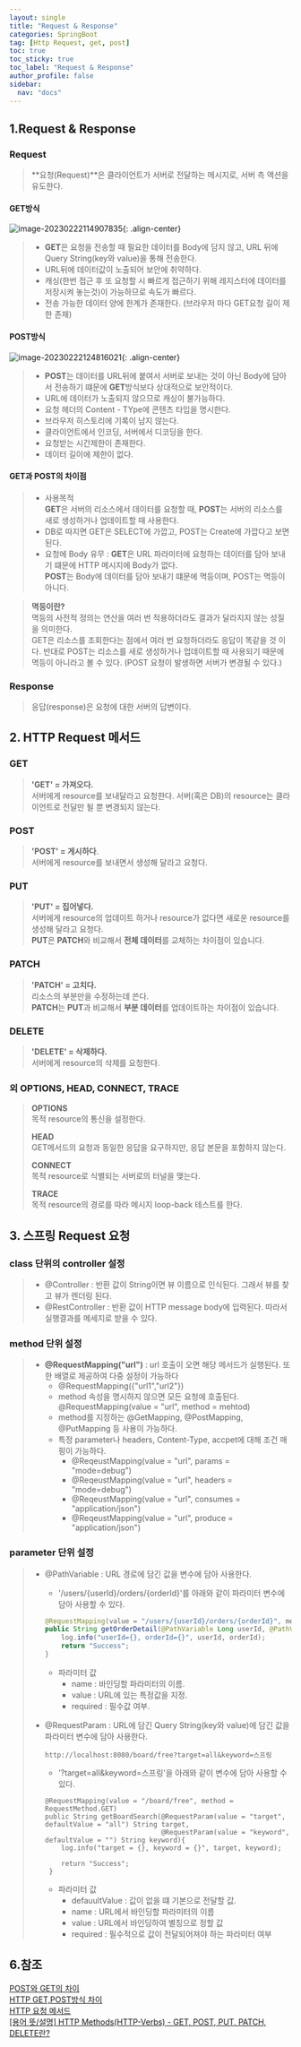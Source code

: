 ```yaml
---
layout: single
title: "Request & Response"
categories: SpringBoot
tag: [Http Request, get, post]
toc: true
toc_sticky: true
toc_label: "Request & Response"
author_profile: false
sidebar:
  nav: "docs"
---
```


## 1.Request & Response

### Request

> **요청(Request)**은 클라이언트가 서버로 전달하는 메시지로, 서버 측 액션을 유도한다.

#### GET방식

![image-20230222114907835](/images/2023-02-22-fifth/image-20230222114907835.png){: .align-center}

> - **GET**은 요청을 전송할 때 필요한 데이터를 Body에 담지 않고, URL 뒤에 Query String(key와 value)을 통해 전송한다.
> - URL뒤에 데이터값이 노출되어 보안에 취약하다.
> - 캐싱(한번 접근 후 또 요청할 시 빠르게 접근하기 위해 레지스터에 데이터를 저장시켜 놓는것)이 가능하므로 속도가 빠르다.
> - 전송 가능한 데이터 양에 한계가 존재한다. (브라우저 마다 GET요청 길이 제한 존재)

#### POST방식

![image-20230222124816021](/images/2023-02-22-fifth/image-20230222124816021.png){: .align-center}

> - **POST**는 데이터를 URL뒤에 붙여서 서버로 보내는 것이 아닌 Body에 담아서 전송하기 떄문에 **GET**방식보다 상대적으로 보안적이다.
> - URL에 데이터가 노출되지 않으므로 캐싱이 불가능하다.
> - 요청 헤더의 Content - TYpe에 콘텐츠 타입을 명시한다.
> - 브라우저 히스토리에 기록이 남지 않는다.
> - 클라이언트에서 인코딩, 서버에서 디코딩을 한다.
> - 요청받는 시간제한이 존재한다.
> - 데이터 길이에 제한이 없다.

#### GET과 POST의 차이점

> - 사용목적<BR>**GET**은 서버의 리소스에서 데이터를 요청할 때, **POST**는 서버의 리소스를 새로 생성하거나 업데이트할 때 사용한다.
> - DB로 따지면 GET은 SELECT에 가깝고, POST는 Create에 가깝다고 보면 된다.
> - 요청에 Body 유무 : **GET**은 URL 파라미터에 요청하는 데이터를 담아 보내기 떄문에 HTTP 메시지에 Body가 없다.<br>**POST**는 Body에 데이터를 담아 보내기 떄문에 멱등이며, POST는 멱등이 아니다.

> **멱등이란?**<BR>멱등의 사전적 정의는 연산을 여러 번 적용하더라도 결과가 달라지지 않는 성질을 의미한다.<BR>GET은 리소스를 조회한다는 점에서 여러 번 요청하더라도 응답이 똑같을 것 이다. 반대로 POST는 리소스를 새로 생성하거나 업데이트할 때 사용되기 때문에 멱등이 아니라고 볼 수 있다. (POST 요청이 발생하면 서버가 변경될 수 있다.)

### Response

> 응답(response)은 요청에 대한 서버의 답변이다.

## 2. HTTP Request 메서드

### GET

> **'GET' = 가져오다.**<BR>서버에게 resource를 보내달라고 요청한다. 서버(혹은 DB)의 resource는 클라이언트로 전달만 될 뿐 변경되지 않는다.

### POST

> **'POST' = 게시하다**.<br>서버에게 resource를 보내면서 생성해 달라고 요청다.

### PUT

> **'PUT' = 집어넣다.**<BR>서버에게 resource의 업데이트 하거나 resource가 없다면 새로운 resource를 생성해 달라고 요청다.<BR>**PUT**은 **PATCH**와 비교해서 **전체 데이터**를 교체하는 차이점이 있습니다.

### PATCH

> **'PATCH' = 고치다.** <BR>리소스의 부분만을 수정하는데 쓴다.<BR>**PATCH**는 **PUT**과 비교해서 **부분 데이터**를 업데이트하는 차이점이 있습니다.

### DELETE

> **'DELETE' = 삭제하다.**<BR>서버에게 resource의 삭제를 요청한다.

### 외 OPTIONS, HEAD, CONNECT, TRACE

> **OPTIONS**<br>목적 resource의 통신을 설정한다.
>
> **HEAD**<br>GET메서드의 요청과 동일한 응답을 요구하지만, 응답 본문을 포함하지 않는다.
>
> **CONNECT**<br>목적 resource로 식별되는 서버로의 터널을 맺는다.
>
> **TRACE**<br>목적 resource의 경로를 따라 메시지 loop-back 테스트를 한다.

## 3. 스프링 Request 요청

### class 단위의 controller 설정

> - @Controller : 반환 값이 String이면 뷰 이름으로 인식된다. 그래서 뷰를 찾고 뷰가 렌더링 된다.
> - @RestController : 반환 값이 HTTP message body에 입력된다. 따라서 실행결과를 메세지로 받을 수 있다.

### method 단위 설정

> - **@RequestMapping("url")** : url 호출이 오면 해당 메서드가 실행된다. 또한 배열로 제공하여 다중 설정이 가능하다
>   - @RequestMapping({"url1","url2"})
>   - method 속성을 명시하지 않으면 모든 요청에 호출된다. @RequestMapping(value = "url", method = mehtod)
>   - method를 지정하는 @GetMapping, @PostMapping, @PutMapping 등 사용이 가능하다.
>   - 특정 parameter나 headers, Content-Type, accpet에 대해 조건 매핑이 가능하다.
>     - @ReqeustMapping(value = "url", params = "mode=debug")
>     - @ReqeustMapping(value = "url", headers = "mode=debug")
>     - @ReqeustMapping(value = "url", consumes = "application/json")
>     - @ReqeustMapping(value = "url", produce = "application/json")

### **parameter 단위 설정**

> - @PathVariable : URL 경로에 담긴 값을 변수에 담아 사용한다.
>
>   - '/users/{userId}/orders/{orderId}'를 아래와 같이 파라미터 변수에 담아 사용할 수 있다.
>
>   ```java
>   @RequestMapping(value = "/users/{userId}/orders/{orderId}", method = RequestMethod.GET)
>   public String getOrderDetail(@PathVariable Long userId, @PathVariable Long orderId) {
>       log.info("userId={}, orderId={}", userId, orderId);
>       return "Success";
>   }
>   ```
>
>   - 파라미터 값
>     - name : 바인딩할 파라미터의 이름.
>     - value : URL에 있는 특정값을 지정.
>     - required : 필수값 여부.
>
> - @RequestParam : URL에 담긴 Query String(key와 value)에 담긴 값을 파라미터 변수에 담아 사용한다.
>
>   ```
>   http://localhost:8080/board/free?target=all&keyword=스프링
>   ```
>
>   - '?target=all&keyword=스프링'을 아래와 같이 변수에 담아 사용할 수 있다.
>
>   ```
>   @RequestMapping(value = "/board/free", method = RequestMethod.GET)
>   public String getBoardSearch(@RequestParam(value = "target", defaultValue = "all") String target, 
>                                @RequestParam(value = "keyword", defaultValue = "") String keyword){
>       log.info("target = {}, keyword = {}", target, keyword);
>       
>       return "Success";
>    }
>   ```
>
>   - 파라미터 값
>     - defauultValue : 값이 없을 떄 기본으로 전달할 값.
>     - name : URL에서 바인딩할 파라미터의 이름
>     - value : URL에서 바인딩하여 별칭으로 정할 값
>     - required : 필수적으로 값이 전달되어져야 하는 파라미터 여부

## 6.참조

[POST와 GET의 차이](https://velog.io/@yjs_177076/POST%EC%99%80-GET%EC%9D%98-%EC%B0%A8%EC%9D%B4)<br>[HTTP GET,POST방식 차이](https://brilliantdevelop.tistory.com/33)<br>[HTTP 요청 메서드](https://developer.mozilla.org/ko/docs/Web/HTTP/Methods)<br>[[용어 뜻/설명] HTTP Methods(HTTP-Verbs) - GET, POST, PUT, PATCH, DELETE란?](https://m.blog.naver.com/azure0777/220824614635)
